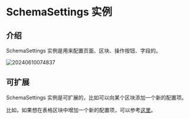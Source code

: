 # SchemaSettings 实例

## 介绍

SchemaSettings 实例是用来配置页面、区块、操作按钮、字段的。

![20240610074837](https://nocobase-docs.oss-cn-beijing.aliyuncs.com/20240610074837.png)

## 可扩展

SchemaSettings 实例是可扩展的，比如可以向某个区块添加一个新的配置项。

比如，如果想在表格区块中增加一个新的配置项，可以参考[这里](./block-settings-table)。
